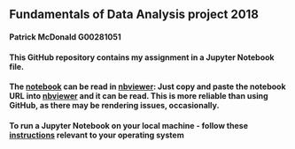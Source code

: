## Fundamentals of Data Analysis project 2018

#### Patrick McDonald G00281051

#### This GitHub repository contains my assignment in a Jupyter Notebook file.

#### The [notebook](https://github.com/patmcdonald/FundData52446_project) can be read in [nbviewer](https://nbviewer.jupyter.org/): Just copy and paste the notebook URL into [nbviewer](https://nbviewer.jupyter.org/) and it can be read. This is more reliable than using GitHub, as there may be rendering issues, occasionally.

#### To run a Jupyter Notebook on your local machine - follow these [instructions](https://jupyter-notebook-beginner-guide.readthedocs.io/en/latest/execute.html) relevant to your operating system

